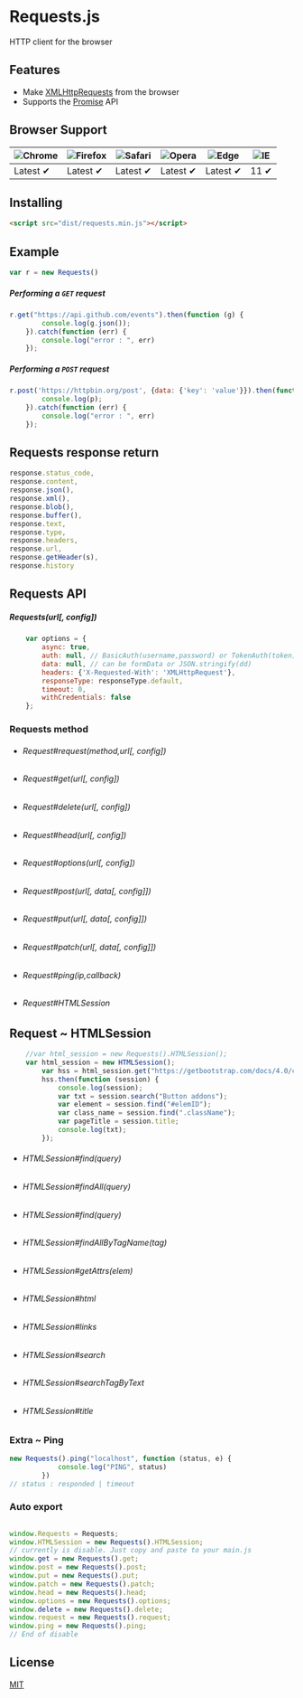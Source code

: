 # Requests.js

HTTP client for the browser

## Features

- Make [XMLHttpRequests](https://developer.mozilla.org/en-US/docs/Web/API/XMLHttpRequest) from the browser
- Supports the [Promise](https://developer.mozilla.org/en-US/docs/Web/JavaScript/Reference/Global_Objects/Promise) API

## Browser Support

![Chrome](https://raw.github.com/alrra/browser-logos/master/src/chrome/chrome_48x48.png) | ![Firefox](https://raw.github.com/alrra/browser-logos/master/src/firefox/firefox_48x48.png) | ![Safari](https://raw.github.com/alrra/browser-logos/master/src/safari/safari_48x48.png) | ![Opera](https://raw.github.com/alrra/browser-logos/master/src/opera/opera_48x48.png) | ![Edge](https://raw.github.com/alrra/browser-logos/master/src/edge/edge_48x48.png) | ![IE](https://raw.github.com/alrra/browser-logos/master/src/archive/internet-explorer_9-11/internet-explorer_9-11_48x48.png) |
--- | --- | --- | --- | --- | --- |
Latest ✔ | Latest ✔ | Latest ✔ | Latest ✔ | Latest ✔ | 11 ✔ |


## Installing

```html
<script src="dist/requests.min.js"></script>
```

## Example

```js
var r = new Requests()
```

##### Performing a `GET` request

```js
r.get("https://api.github.com/events").then(function (g) {
        console.log(g.json());
    }).catch(function (err) {
        console.log("error : ", err)
    });
```

##### Performing a `POST` request

```js
r.post('https://httpbin.org/post', {data: {'key': 'value'}}).then(function (p) {
        console.log(p);
    }).catch(function (err) {
        console.log("error : ", err)
    });
```

## Requests response return

````js
response.status_code,
response.content,
response.json(),
response.xml(),
response.blob(),
response.buffer(),
response.text,
response.type,
response.headers,
response.url,
response.getHeader(s),
response.history
````

## Requests API

##### Requests(url[, config])

```js
    var options = {
        async: true,
        auth: null, // BasicAuth(username,password) or TokenAuth(token)
        data: null, // can be formData or JSON.stringify(dd)
        headers: {'X-Requested-With': 'XMLHttpRequest'},
        responseType: responseType.default,
        timeout: 0,
        withCredentials: false
    };
```

### Requests method

* ###### Request#request(method,url[, config])
* ###### Request#get(url[, config])
* ###### Request#delete(url[, config])
* ###### Request#head(url[, config])
* ###### Request#options(url[, config])
* ###### Request#post(url[, data[, config]])
* ###### Request#put(url[, data[, config]])
* ###### Request#patch(url[, data[, config]])
* ###### Request#ping(ip,callback)
* ###### Request#HTMLSession

## Request ~ HTMLSession

```js
    //var html_session = new Requests().HTMLSession();
    var html_session = new HTMLSession();
        var hss = html_session.get("https://getbootstrap.com/docs/4.0/components/input-group/", true);
        hss.then(function (session) {
            console.log(session);
            var txt = session.search("Button addons");
            var element = session.find("#elemID");
            var class_name = session.find(".className");
            var pageTitle = session.title;
            console.log(txt);
        });
```

* ###### HTMLSession#find(query)
* ###### HTMLSession#findAll(query)
* ###### HTMLSession#find(query)
* ###### HTMLSession#findAllByTagName(tag)
* ###### HTMLSession#getAttrs(elem)
* ###### HTMLSession#html
* ###### HTMLSession#links
* ###### HTMLSession#search
* ###### HTMLSession#searchTagByText
* ###### HTMLSession#title


### Extra ~ Ping
```js
new Requests().ping("localhost", function (status, e) {
            console.log("PING", status)
        })
// status : responded | timeout
```

### Auto export

````js

window.Requests = Requests;
window.HTMLSession = new Requests().HTMLSession;
// currently is disable. Just copy and paste to your main.js
window.get = new Requests().get;
window.post = new Requests().post;
window.put = new Requests().put;
window.patch = new Requests().patch;
window.head = new Requests().head;
window.options = new Requests().options;
window.delete = new Requests().delete;
window.request = new Requests().request;
window.ping = new Requests().ping;
// End of disable
````

## License

[MIT](LICENSE)